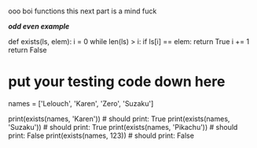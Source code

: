 # 

ooo boi functions this next part is a mind fuck

***odd even example***




def exists(ls, elem):
    i = 0
    while len(ls) > i:
        if ls[i] == elem:
            return True
        i += 1
    return False

# put your testing code down here
names = ['Lelouch', 'Karen', 'Zero', 'Suzaku']

print(exists(names, 'Karen'))   # should print: True
print(exists(names, 'Suzaku'))  # should print: True
print(exists(names, 'Pikachu')) # should print: False
print(exists(names, 123))       # should print: False